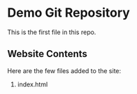 # Demo Git Repository

This is the first file in this repo.

## Website Contents

Here are the few files added to the site:

1. index.html
